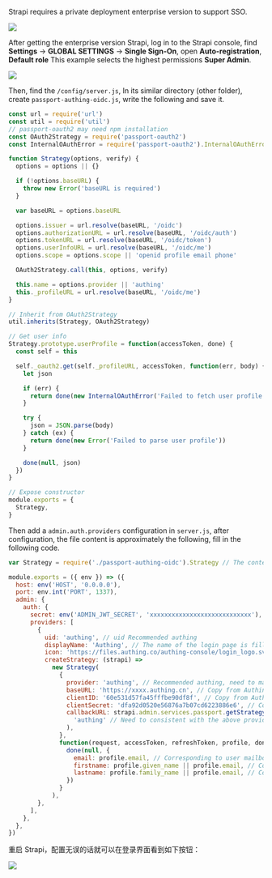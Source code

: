 <IntegrationDetailCard title="Configure Strapi">

Strapi requires a private deployment enterprise version to support SSO.

![](~@imagesZhCn/integration/strapi/2-1.png)

After getting the enterprise version Strapi, log in to the Strapi console, find **Settings** -> **GLOBAL SETTINGS** -> **Single Sign-On**, open **Auto-registration**, **Default role** This example selects the highest permissions **Super Admin**.

![](~@imagesZhCn/integration/strapi/2-2.png)

Then, find the `/config/server.js`, In its similar directory (other folder), create `passport-authing-oidc.js`, write the following and save it.

```js
const url = require('url')
const util = require('util')
// passport-oauth2 may need npm installation
const OAuth2Strategy = require('passport-oauth2')
const InternalOAuthError = require('passport-oauth2').InternalOAuthError

function Strategy(options, verify) {
  options = options || {}

  if (!options.baseURL) {
    throw new Error('baseURL is required')
  }

  var baseURL = options.baseURL

  options.issuer = url.resolve(baseURL, '/oidc')
  options.authorizationURL = url.resolve(baseURL, '/oidc/auth')
  options.tokenURL = url.resolve(baseURL, '/oidc/token')
  options.userInfoURL = url.resolve(baseURL, '/oidc/me')
  options.scope = options.scope || 'openid profile email phone'

  OAuth2Strategy.call(this, options, verify)

  this.name = options.provider || 'authing'
  this._profileURL = url.resolve(baseURL, '/oidc/me')
}

// Inherit from OAuth2Strategy
util.inherits(Strategy, OAuth2Strategy)

// Get user info
Strategy.prototype.userProfile = function(accessToken, done) {
  const self = this

  self._oauth2.get(self._profileURL, accessToken, function(err, body) {
    let json

    if (err) {
      return done(new InternalOAuthError('Failed to fetch user profile', err))
    }

    try {
      json = JSON.parse(body)
    } catch (ex) {
      return done(new Error('Failed to parse user profile'))
    }

    done(null, json)
  })
}

// Expose constructor
module.exports = {
  Strategy,
}
```

Then add a `admin.auth.providers` configuration in `server.js`, after configuration, the file content is approximately the following, fill in the following code.

```js
var Strategy = require('./passport-authing-oidc').Strategy // The content of passport-authing-oidc created before introduced

module.exports = ({ env }) => ({
  host: env('HOST', '0.0.0.0'),
  port: env.int('PORT', 1337),
  admin: {
    auth: {
      secret: env('ADMIN_JWT_SECRET', 'xxxxxxxxxxxxxxxxxxxxxxxxxxxx'),
      providers: [
        {
          uid: 'authing', // uid Recommended authing
          displayName: 'Authing', // The name of the login page is filled in
          icon: 'https://files.authing.co/authing-console/login_logo.svg', // Login page display icon, can fill in casually
          createStrategy: (strapi) =>
            new Strategy(
              {
                provider: 'authing', // Recommended authing, need to match the uid above, If you fill in it is not authing，The redirect URI of the Strapi application created in Authing also needs to be modified to https://<your_strapi_domain>/admin/connect/<provider> format
                baseURL: 'https://xxxx.authing.cn', // Copy from Authing Application Details
                clientID: '60e531d57fa45fffbe90df8f', // Copy from Authing Application Details
                clientSecret: 'dfa92d0520e56876a7b07cd6223886e6', // Copy from Authing Application Details
                callbackURL: strapi.admin.services.passport.getStrategyCallbackURL(
                  'authing' // Need to consistent with the above provider
                ),
              },
              function(request, accessToken, refreshToken, profile, done) {
                done(null, {
                  email: profile.email, // Corresponding to user mailbox in Strapi
                  firstname: profile.given_name || profile.email, // Corresponding to the user firstname in Strapi, you can't empty
                  lastname: profile.family_name || profile.email, // Corresponding to the user lastname in Strapi, you can't empty
                })
              }
            ),
        },
      ],
    },
  },
})
```

重启 Strapi，配置无误的话就可以在登录界面看到如下按钮：

![](~@imagesZhCn/integration/strapi/2-3.png)

</IntegrationDetailCard>
